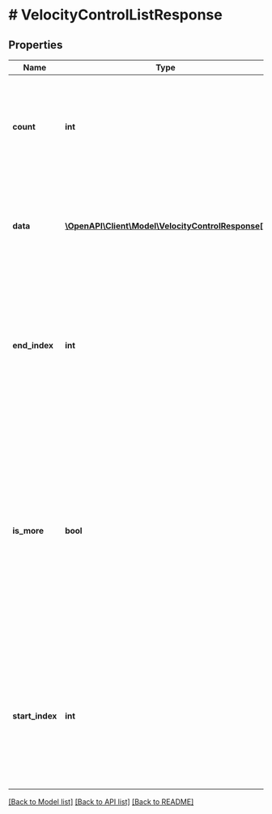 # # VelocityControlListResponse

## Properties

Name | Type | Description | Notes
------------ | ------------- | ------------- | -------------
**count** | **int** | Number of resources retrieved.  This field is returned if there are resources in your returned array. | [optional]
**data** | [**\OpenAPI\Client\Model\VelocityControlResponse[]**](VelocityControlResponse.md) | Array of velocity control objects.  Objects are returned as appropriate to your query. | [optional]
**end_index** | **int** | Sort order index of the last resource in the returned array.  This field is returned if there are resources in your returned array. | [optional]
**is_more** | **bool** | A value of &#x60;true&#x60; indicates that more unreturned resources exist. A value of &#x60;false&#x60; indicates that no more unreturned resources exist.  This field is returned if there are resources in your returned array. | [optional] [default to false]
**start_index** | **int** | The sort order index of the last resource in the returned array.  This field is returned if there are resources in your returned array. | [optional]

[[Back to Model list]](../../README.md#models) [[Back to API list]](../../README.md#endpoints) [[Back to README]](../../README.md)
